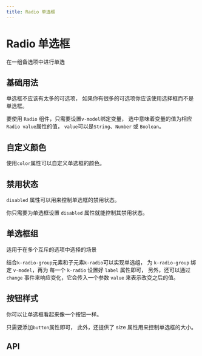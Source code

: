 ```yaml
---
title: Radio 单选框
---
```


# Radio 单选框

在一组备选项中进行单选

## 基础用法

单选框不应该有太多的可选项， 如果你有很多的可选项你应该使用选择框而不是单选框。

要使用 `Radio` 组件，只需要设置`v-model`绑定变量， 选中意味着变量的值为相应 `Radio value`属性的值， `value`可以是`String`、`Number` 或 `Boolean`。

<preview path="./basic.vue" />

## 自定义颜色

使用`color`属性可以自定义单选框的颜色。

<preview path="./colorRadio.vue" />

## 禁用状态

`disabled` 属性可以用来控制单选框的禁用状态。

你只需要为单选框设置 `disabled` 属性就能控制其禁用状态。

<preview path="./disabled.vue" />

## 单选框组

适用于在多个互斥的选项中选择的场景

结合`k-radio-group`元素和子元素`k-radio`可以实现单选组， 为 `k-radio-group` 绑定 `v-model`，再为 每一个 `k-radio` 设置好 `label` 属性即可， 另外，还可以通过 `change` 事件来响应变化，它会传入一个参数 `value` 来表示改变之后的值。

<preview path="./radioButtonGroup.vue" />

## 按钮样式

你可以让单选框看起来像一个按钮一样。

只需要添加`button`属性即可， 此外，还提供了 size 属性用来控制单选框的大小。

<preview path="./buttonStyle.vue" />

## API

<API src="./radio.json" lang="zh"></API>

<API src="./radio_group.json" lang="zh"></API>

